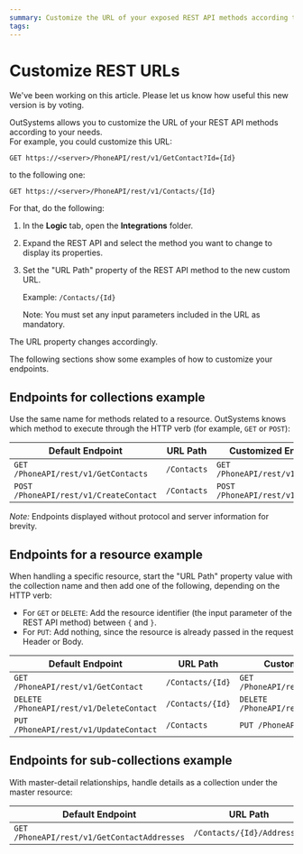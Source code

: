 ```yaml
---
summary: Customize the URL of your exposed REST API methods according to your needs.
tags: 
---
```


# Customize REST URLs

<div class="info" markdown="1">

We've been working on this article. Please let us know how useful this new version is by voting.

</div>

OutSystems allows you to customize the URL of your REST API methods according to your needs.  
For example, you could customize this URL:

`GET https://<server>/PhoneAPI/rest/v1/GetContact?Id={Id}`  

to the following one:

`GET https://<server>/PhoneAPI/rest/v1/Contacts/{Id}`

For that, do the following:

1. In the **Logic** tab, open the **Integrations** folder.
1. Expand the REST API and select the method you want to change to display its properties.
1. Set the "URL Path" property of the REST API method to the new custom URL.

    Example: `/Contacts/{Id}`

    Note: You must set any input parameters included in the URL as mandatory.

The URL property changes accordingly.

The following sections show some examples of how to customize your endpoints.

## Endpoints for collections example

Use the same name for methods related to a resource. OutSystems knows which method to execute through the HTTP verb (for example, `GET` or `POST`):

Default Endpoint | URL Path | Customized Endpoint
---|---|---
`GET /PhoneAPI/rest/v1/GetContacts` | `/Contacts` | `GET /PhoneAPI/rest/v1/Contacts`
`POST /PhoneAPI/rest/v1/CreateContact` | `/Contacts`  | `POST /PhoneAPI/rest/v1/Contacts`
  
_Note:_ Endpoints displayed without protocol and server information for brevity.

## Endpoints for a resource example

When handling a specific resource, start the "URL Path" property value with the collection name and then add one of the following, depending on the HTTP verb:

* For `GET` or `DELETE`: Add the resource identifier (the input parameter of the REST API method) between `{` and `}`.
* For `PUT`: Add nothing, since the resource is already passed in the request Header or Body.

Default Endpoint | URL Path | Customized Endpoint
---|---|---
`GET /PhoneAPI/rest/v1/GetContact` | `/Contacts/{Id}`  | `GET /PhoneAPI/rest/v1/Contacts/{Id}`
`DELETE /PhoneAPI/rest/v1/DeleteContact` | `/Contacts/{Id}` | `DELETE /PhoneAPI/restv1/Contacts/{Id}`
`PUT /PhoneAPI/rest/v1/UpdateContact` | `/Contacts` | `PUT /PhoneAPI/rest/v1/Contacts`

## Endpoints for sub-collections example

With master-detail relationships, handle details as a collection under the master resource:

Default Endpoint  |  URL Path  |  Customized Endpoint  
---|---|---  
`GET /PhoneAPI/rest/v1/GetContactAddresses` | `/Contacts/{Id}/Addresses` | `GET /PhoneAPI/rest/v1/Contacts/{Id}/Addresses`
